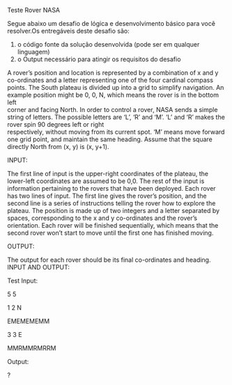 Teste Rover NASA

Segue abaixo um desafio de lógica e desenvolvimento básico para você resolver.Os entregáveis deste desafio são:

1) o código fonte da solução desenvolvida (pode ser em qualquer linguagem)
2) o Output necessário para atingir os requisitos do desafio


A rover’s position and location is represented by a combination of x and y co-ordinates
and a letter representing one of the four cardinal compass points. The South
plateau is divided up into a grid to simplify navigation. An example 
position might be 0, 0, N, which means the rover is in the bottom left  
corner and facing North. In order to control a rover, NASA sends a 
simple string of letters. The possible letters are ‘L’, ‘R’ and ‘M’.
‘L’ and ‘R’ makes the rover spin 90 degrees left or right  
respectively, without moving from its current spot. ‘M’ means move 
forward one grid point, and maintain the same heading. 
Assume that the square directly North from (x, y) is (x, y+1). 


INPUT: 

The first line of input is the upper-right coordinates of the plateau, 
the lower-left coordinates are assumed to be 0,0. 
The rest of the input is information pertaining to the rovers that 
have been deployed. Each rover has two lines of input. The first line 
gives the rover’s position, and the second line is a series of 
instructions telling the rover how to explore the plateau. The 
position is made up of two integers and a letter separated by spaces, 
corresponding to the x and y co-ordinates and the rover’s orientation. 
Each rover will be finished sequentially, which means that the second 
rover won’t start to move until the first one has finished moving. 

OUTPUT: 

The output for each rover should be its final co-ordinates and heading. 
INPUT AND OUTPUT: 

Test Input: 

5 5 

1 2 N 

EMEMEMEMM 

3 3 E 

MMRMMRMRRM 



Output:

?